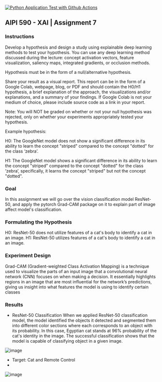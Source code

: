 [![Python Application Test with Github Actions](https://github.com/BobZhang26/Bob_PythonTemplate1/actions/workflows/cicd.yml/badge.svg)](https://github.com/BobZhang26/Bob_PythonTemplate1/actions/workflows/cicd.yml)
## AIPI 590 - XAI | Assignment 7
### Instructions
Develop a hypothesis and design a study using explainable deep learning methods to test your hypothesis. You can use any deep learning method discussed during the lecture: concept activation vectors, feature visualization, saliency maps, integrated gradients, or occlusion methods.

Hypothesis must be in the form of a null/alternative hypothesis.



Share your result as a visual report. This report can be in the form of a Google Colab, webpage, blog, or PDF and should contain the H0/H1 hypothesis, a brief explanation of the approach, the visualizations and/or explanations, and a summary of your findings. If Google Colab is not your medium of choice, please include source code as a link in your report.



Note: You will NOT be graded on whether or not your null hypothesis was rejected, only on whether your experiments appropriately tested your hypothesis.

Example hypothesis:

H0: The GoogleNet model does not show a significant difference in its ability to learn the concept "striped" compared to the concept "dotted" for the class ‘zebra’.


H1: The GoogleNet model shows a significant difference in its ability to learn the concept "striped" compared to the concept "dotted" for the class ‘zebra’, specifically, it learns the concept "striped" but not the concept "dotted".

### Goal
In this assignment we will go over the vision classification model ResNet-50, and
apply the pytorch Grad-CAM package on it to explain part of image affect model's
classification.

### Formulating the Hypothesis
H0: ResNet-50 does not utilize features of a cat's body to identify a cat in an image. H1: ResNet-50 utilizes features of a cat's body to identify a cat in an image.

### Experiment Design
Grad-CAM (Gradient-weighted Class Activation Mapping) is a technique used to
visualize the parts of an input image that a convolutional neural network (CNN)
focuses on when making a decision. It essentially highlights regions in an image that
are most influential for the network’s predictions, giving us insight into what
features the model is using to identify certain classes

### Results
- ResNet-50 Classification
When we applied ResNet-50 classification model, the model identified the objects it
detected and segmented them into different color sections where each corresponds
to an object with its probability. In this case, Egyptian cat stands at 96% probability
of the cat's identity in the image. The successful classification shows that the model
is capable of classifying object in a given image.

![image](https://github.com/user-attachments/assets/495370ee-d536-4864-b528-0ab436d71db6)

- Target: Cat and Remote Control
- 
![image](https://github.com/user-attachments/assets/309fac32-6938-437b-b6fb-992a68a8fcab)


